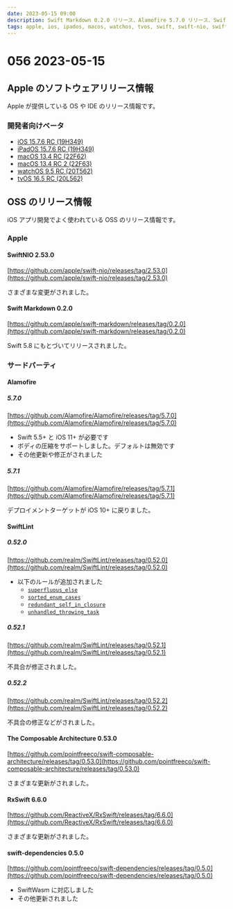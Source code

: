 ```yaml
---
date: 2023-05-15 09:00
description: Swift Markdown 0.2.0 リリース、Alamofire 5.7.0 リリース、SwiftLint 0.52.0 リリース、ほか
tags: apple, ios, ipados, macos, watchos, tvos, swift, swift-nio, swift-markdown, alamofire, swiftlint, tca, rxswift, swift-dependencies
---
```

# 056 2023-05-15

## Apple のソフトウェアリリース情報

Apple が提供している OS や IDE のリリース情報です。

### 開発者向けベータ

- [iOS 15.7.6 RC (19H349)](https://developer.apple.com/news/releases/?id=05092023b)
- [iPadOS 15.7.6 RC (19H349)](https://developer.apple.com/news/releases/?id=05092023a)
- [macOS 13.4 RC (22F62)](https://developer.apple.com/news/releases/?id=05092023e)
- [macOS 13.4 RC 2 (22F63)](https://developer.apple.com/news/releases/?id=05112023a)
- [watchOS 9.5 RC (20T562)](https://developer.apple.com/news/releases/?id=05092023d)
- [tvOS 16.5 RC (20L562)](https://developer.apple.com/news/releases/?id=05092023c)

## OSS のリリース情報

iOS アプリ開発でよく使われている OSS のリリース情報です。

### Apple

#### SwiftNIO 2.53.0

[https://github.com/apple/swift-nio/releases/tag/2.53.0](https://github.com/apple/swift-nio/releases/tag/2.53.0)

さまざまな変更がされました。

#### Swift Markdown 0.2.0

[https://github.com/apple/swift-markdown/releases/tag/0.2.0](https://github.com/apple/swift-markdown/releases/tag/0.2.0)

Swift 5.8 にもとづいてリリースされました。

### サードパーティ

#### Alamofire

##### 5.7.0

[https://github.com/Alamofire/Alamofire/releases/tag/5.7.0](https://github.com/Alamofire/Alamofire/releases/tag/5.7.0)

- Swift 5.5+ と iOS 11+ が必要です
- ボディの圧縮をサポートしました。デフォルトは無効です
- その他更新や修正がされました

##### 5.7.1

[https://github.com/Alamofire/Alamofire/releases/tag/5.7.1](https://github.com/Alamofire/Alamofire/releases/tag/5.7.1)

デプロイメントターゲットが iOS 10+ に戻りました。

#### SwiftLint

##### 0.52.0

[https://github.com/realm/SwiftLint/releases/tag/0.52.0](https://github.com/realm/SwiftLint/releases/tag/0.52.0)

- 以下のルールが追加されました
  - [`superfluous_else`](https://realm.github.io/SwiftLint/superfluous_else.html)
  - [`sorted_enum_cases`](https://realm.github.io/SwiftLint/sorted_enum_cases.html)
  - [`redundant_self_in_closure`](https://realm.github.io/SwiftLint/redundant_self_in_closure.html)
  - [`unhandled_throwing_task`](https://realm.github.io/SwiftLint/unhandled_throwing_task.html)

##### 0.52.1

[https://github.com/realm/SwiftLint/releases/tag/0.52.1](https://github.com/realm/SwiftLint/releases/tag/0.52.1)

不具合が修正されました。

##### 0.52.2

[https://github.com/realm/SwiftLint/releases/tag/0.52.2](https://github.com/realm/SwiftLint/releases/tag/0.52.2)

不具合の修正などがされました。

#### The Composable Architecture 0.53.0

[https://github.com/pointfreeco/swift-composable-architecture/releases/tag/0.53.0](https://github.com/pointfreeco/swift-composable-architecture/releases/tag/0.53.0)

さまざまな更新がされました。

#### RxSwift 6.6.0

[https://github.com/ReactiveX/RxSwift/releases/tag/6.6.0](https://github.com/ReactiveX/RxSwift/releases/tag/6.6.0)

さまざまな更新がされました。

#### swift-dependencies 0.5.0

[https://github.com/pointfreeco/swift-dependencies/releases/tag/0.5.0](https://github.com/pointfreeco/swift-dependencies/releases/tag/0.5.0)

- SwiftWasm に対応しました
- その他更新されました
